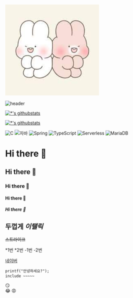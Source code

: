 <img src='images/다운로드.jpg' width=300 heght=300> <img>




![header](https://capsule-render.vercel.app/api?type=egg&color=auto&height=300&section=header&text=깃허브%20특강&fontSize=90)

[![*'s githubstats](https://github-readme-stats.vercel.app/api?username=tkdcksqkr98)](https://github.com/tkdcksqkr98)

[![*'s githubstats](https://github-readme-stats.vercel.app/api?username=tkdcksqkr98&show_icons=true&theme=radical)](https://github.com/tkdcksqkr98)

![C](https://img.shields.io/badge/-C-123456?style=flat-square&logo=C&logoColor=black)
![자바](https://img.shields.io/badge/-자바-007396?style=flat&logo=Java&logoColor=ffffff)
![Spring](https://img.shields.io/badge/-Spring-6DB33F?style=for-the-badge&logo=Spring&logoColor=white)
![TypeScript](https://img.shields.io/badge/-TypeScript-3178C6?style=flat-square&logo=TypeScript&logoColor=white)
![Serverless](https://img.shields.io/badge/-Serverless-FD5750?style=flat-square&logo=Serverless&logoColor=magenta)
![MariaDB](https://img.shields.io/badge/-MariaDB-1F305F?style=flat-square&logo=mariadb&logoColor=white)
# Hi there 👋
## Hi there 👋
### Hi there 👋
#### Hi there 👋
##### Hi there 👋

**두껍게**
*이탤릭*
--
~~스트라이크~~

*1번
*2번
-1번
-2번


[네이버](http://naver.com)
```
printf("안녕하세요?");
include ~~~~~
```
:smirk:  <br>
:joy: 
:rage:
